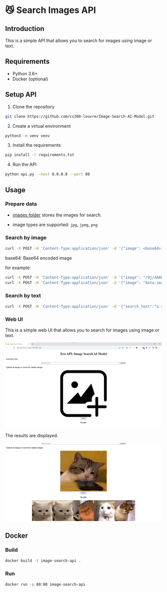 # 😼 Search Images API

## Introduction

This is a simple API that allows you to search for images using image or text.

## Requirements

- Python 3.6+
- Docker (optional)

## Setup API

1. Clone the repository

```bash
git clone https://github.com/cs300-louvre/Image-Search-AI-Model.git
```

2. Create a virtual environment

```bash
python3 -m venv venv
```

3. Install the requirements

```bash
pip install -r requirements.txt
```

4. Run the API

```bash
python api.py --host 0.0.0.0 --port 80
```

## Usage

### Prepare data

- [images folder](images) stores the images for search.

- image types are supported: `jpg`, `jpeg`, `png`

### Search by image

```bash
curl -X POST -H 'Content-Type:application/json' -d '{"image": <base64>}' http://localhost:80/api
```

base64: Base64 encoded image

for example:

```bash
curl -X POST -H 'Content-Type:application/json' -d '{"image": "/9j/4AAQSkZJRgAB..."}' http://localhost:80/api
curl -X POST -H 'Content-Type:application/json' -d '{"image": "data:image/png;base64,/9j/4AAQSkZJRgAB..."}' http://localhost:80/api
```

### Search by text

```bash
curl -X POST -H 'Content-Type:application/json' -d '{"search_text":"a cat"}' http://localhost:80/api
```

### Web UI

This is a simple web UI that allows you to search for images using image or text.

![Image](res/webUI.png)

The results are displayed.

![Image](res/WebUI_results.png)

## Docker

### Build

```bash
docker build -t image-search-api .
```

### Run

```bash
docker run -p 80:80 image-search-api
```
